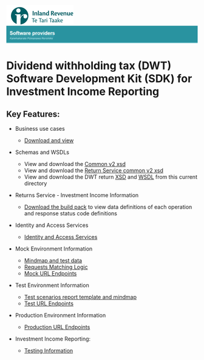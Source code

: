 ![IRD logo](../../Images/IRlogo.gif)
![Software Dev](../../Images/SoftwareDev.png)

Dividend withholding tax (DWT) Software Development Kit (SDK) for Investment Income Reporting
=======================================

Key Features:
-------------

- Business use cases
	- [Download and view](III%20-%20DWT%20-%20GWS%20business%20use%20cases.pdf)
	
- Schemas and WSDLs
	- View and download the [Common v2 xsd](../Schema%20-%20Common%20III/)
	- View and download the [Return Service common v2 xsd](../Service%20-%20Return%20III/Latest/)
	- View and download the DWT return [XSD](ReturnDWT.v0.xsd) and [WSDL](DWTDevWsdl.wsdl) from this current directory
	
- Returns Service - Investment Income Information 
	- [Download the build pack](../Service%20-%20Return%20III/Latest/Gateway%20Services%20Build%20Pack%20-%20Return%20Service%20-%20III.pdf) to view data definitions of each operation and response status code definitions
	
- Identity and Access Services
	- [Identity and Access Services](../../Service%20-%20Identity%20and%20Access/Latest/)

- Mock Environment Information
	- [Mindmap and test data](../Test%20Details%20-%20IIR/README.md#mock-environment-information)
	- [Requests Matching Logic](../Test%20Details%20-%20IIR/README.md#mock-environment-requests-matching-logic)
	- [Mock URL Endpoints](../Test%20Details%20-%20IIR/README.md#mock-environment)

- Test Environment Information
	- [Test scenarios report template and mindmap](../Test%20Details%20-%20IIR/README.md#test-environment-information)
	- [Test URL Endpoints](../Test%20Details%20-%20IIR/README.md#test-environment-information)

- Production Environment Information
	- [Production URL Endpoints](../Test%20Details%20-%20IIR/README.md#production-environment-information)	 

- Investment Income Reporting:
	- [Testing Information](../Test%20Details%20-%20IIR/README.md)
	
